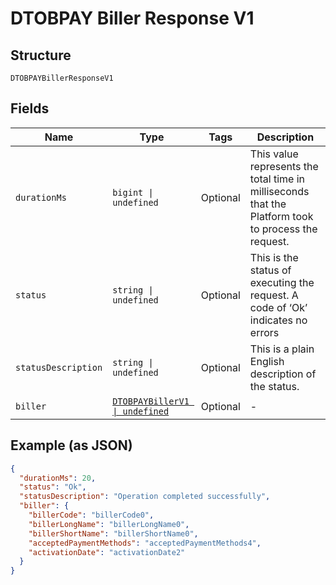 
# DTOBPAY Biller Response V1

## Structure

`DTOBPAYBillerResponseV1`

## Fields

| Name | Type | Tags | Description |
|  --- | --- | --- | --- |
| `durationMs` | `bigint \| undefined` | Optional | This value represents the total time in milliseconds that the Platform took to process the request. |
| `status` | `string \| undefined` | Optional | This is the status of executing the request.&nbsp;A code of ‘Ok’ indicates no errors |
| `statusDescription` | `string \| undefined` | Optional | This is a plain English description of the status. |
| `biller` | [`DTOBPAYBillerV1 \| undefined`](../../doc/models/dtobpay-biller-v1.md) | Optional | - |

## Example (as JSON)

```json
{
  "durationMs": 20,
  "status": "Ok",
  "statusDescription": "Operation completed successfully",
  "biller": {
    "billerCode": "billerCode0",
    "billerLongName": "billerLongName0",
    "billerShortName": "billerShortName0",
    "acceptedPaymentMethods": "acceptedPaymentMethods4",
    "activationDate": "activationDate2"
  }
}
```

